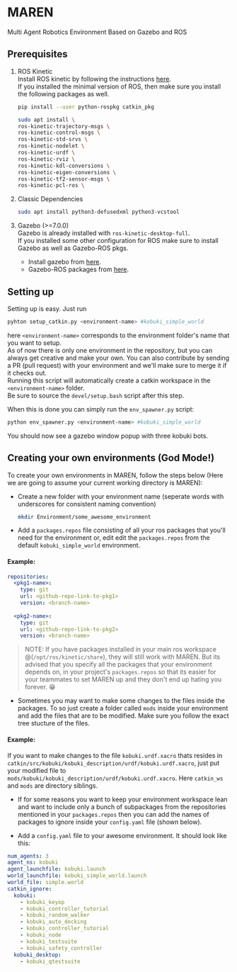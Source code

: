 # MAREN
Multi Agent Robotics Environment Based on Gazebo and ROS

## Prerequisites
1. ROS Kinetic  
   Install ROS kinetic by following the instructions [here](http://wiki.ros.org/kinetic/Installation).  
   If you installed the minimal version of ROS, then make sure you install the following packages as well.  
   
   ```bash
   pip install --user python-rospkg catkin_pkg
   
   sudo apt install \
   ros-kinetic-trajectory-msgs \
   ros-kinetic-control-msgs \
   ros-kinetic-std-srvs \
   ros-kinetic-nodelet \
   ros-kinetic-urdf \
   ros-kinetic-rviz \
   ros-kinetic-kdl-conversions \
   ros-kinetic-eigen-conversions \
   ros-kinetic-tf2-sensor-msgs \
   ros-kinetic-pcl-ros \
   ```
2. Classic Dependencies  
   ```bash
   sudo apt install python3-defusedxml python3-vcstool
   ```
3. Gazebo (>=7.0.0)  
   Gazebo is already installed with `ros-kinetic-desktop-full`.  
   If you installed some other configuration for ROS make sure to install Gazebo as well as Gazebo-ROS pkgs.
   - Install gazebo from [here](http://gazebosim.org/tutorials?cat=install).
   - Gazebo-ROS packages from [here](http://gazebosim.org/tutorials?tut=ros_installing).
<!-- 4. OpenAI Gym  
   - If you are using a virtual environment the source the environment and install gym using  
     `pip install gym`  
     or else
   - install gym system-wide using  
     `pip install --user gym` -->

## Setting up
Setting up is easy. Just run 
```bash
pyhton setup_catkin.py <environment-name> #kobuki_simple_world
```
here `<environment-name>` corresponds to the environment folder's name that you want to setup.  
As of now there is only one environment in the repository, but you can always get creative and make your own. You can also contribute by sending a PR (pull request) with your environment and we'll make sure to merge it if it checks out.   
Running this script will automatically create a catkin workspace in the `<environment-name>` folder.  
Be sure to source the `devel/setup.bash` script after this step.

When this is done you can simply run the `env_spawner.py` script:
```bash
python env_spawner.py <environment-name> #kobuki_simple_world
```

You should now see a gazebo window popup with three kobuki bots.

## Creating your own environments (God Mode!)
To create your own environments in MAREN, follow the steps below (Here we are going to assume your current working directory is MAREN):
- Create a new folder with your environment name (seperate words with underscores for consistent naming convention)
  ```bash
  mkdir Environment/some_awesome_environment
  ```

- Add a `packages.repos` file consisting of all your ros packages that you'll need for the environment or, edit edit the `packages.repos` from the default `kobuki_simple_world` environment.  
#### Example:
```yaml
repositories:
  <pkg1-name>:
    type: git
    url: <github-repo-link-to-pkg1>
    version: <branch-name>
    
  <pkg2-name>:
    type: git
    url: <github-repo-link-to-pkg2>
    version: <branch-name>
```
> NOTE: If you have packages installed in your main ros workspace @(`/opt/ros/kinetic/share`), 
  they will still work with MAREN. But its advised that you specify all the packages that your 
  environment depends on, in your project's `packages.repos`
  so that its easier for your teammates to set MAREN up and they don't end up hating you forever. :grin:

- Sometimes you may want to make some changes to the files inside the packages. To so just create a folder called `mods` inside your environment and add the files that are to be modified. Make sure you follow the exact tree stucture of the files.
#### Example:
If you want to make changes to the file `kobuki.urdf.xacro` thats resides in `catkin/src/kobuki/kobuki_description/urdf/kobuki.urdf.xacro`, just put your modified file to `mods/kobuki/kobuki_description/urdf/kobuki.urdf.xacro`. Here `catkin_ws` and `mods` are directory siblings.

- If for some reasons you want to keep your environment workspace lean and want to include only a bunch of subpackages from the repositories mentioned in your `packages.repos` then you can add the names of packages to ignore inside your `config.yaml` file (shown below). 

- Add a `config.yaml` file to your awesome environment. It should look like this:
```yaml
num_agents: 3
agent_ns: kobuki
agent_launchfile: kobuki.launch
world_launchfile: kobuki_simple_world.launch
world_file: simple.world
catkin_ignore:
  kobuki: 
    - kobuki_keyop
    - kobuki_controller_tutorial
    - kobuki_random_walker
    - kobuki_auto_docking
    - kobuki_controller_tutorial
    - kobuki_node
    - kobuki_testsuite
    - kobuki_safety_controller
  kobuki_desktop:
    - kobuki_qtestsuite
```
